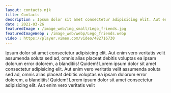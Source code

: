```yaml
---
layout: contacts.njk
title: Contacts
description : Ipsum dolor sit amet consectetur adipisicing elit. Aut enim vero veritatis velit assumenda soluta sed ad, omnis alias placeat debitis voluptas ea ipsam dolorum error dolorem, a blanditiis! Quidem! Lorem ipsum dolor sit amet consectetur adipisicing elit. Aut enim vero veritatis velit assumenda soluta sed ad, omnis alias placeat debitis voluptas ea ipsam dolorum error dolorem, a blanditiis! Quidem! Lorem ipsum dolor sit amet consectetur adipisicing elit. Aut enim vero veritatis velit
date : 2021-03-26
featuredImage : /image_web/img_small/Lego_friends.jpg
featuredImageWebp : /image_web/webp/Lego_friends.webp
video : https://player.vimeo.com/video/482716730
---
```

Ipsum dolor sit amet consectetur adipisicing elit. Aut enim vero veritatis velit assumenda soluta sed ad, omnis alias placeat debitis voluptas ea ipsam dolorum error dolorem, a blanditiis! Quidem! Lorem ipsum dolor sit amet consectetur adipisicing elit. Aut enim vero veritatis velit assumenda soluta sed ad, omnis alias placeat debitis voluptas ea ipsam dolorum error dolorem, a blanditiis! Quidem! Lorem ipsum dolor sit amet consectetur adipisicing elit. Aut enim vero veritatis velit